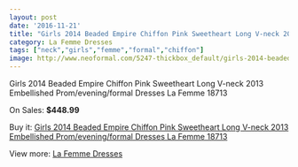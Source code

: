 ```yaml
---
layout: post
date: '2016-11-21'
title: "Girls 2014 Beaded Empire Chiffon Pink Sweetheart Long V-neck 2013 Embellished Prom/evening/formal Dresses La Femme 18713"
category: La Femme Dresses
tags: ["neck","girls","femme","formal","chiffon"]
image: http://www.neoformal.com/5247-thickbox_default/girls-2014-beaded-empire-chiffon-pink-sweetheart-long-v-neck-2013-embellished-prom-evening-formal-dresses-la-femme-18713.jpg
---
```

Girls 2014 Beaded Empire Chiffon Pink Sweetheart Long V-neck 2013 Embellished Prom/evening/formal Dresses La Femme 18713

On Sales: **$448.99**
<a href="https://www.neoformal.com/en/la-femme-dresses/1926-girls-2014-beaded-empire-chiffon-pink-sweetheart-long-v-neck-2013-embellished-prom-evening-formal-dresses-la-femme-18713.html"><amp-img layout="responsive" width="600" height="600" src="//www.neoformal.com/5247-thickbox_default/girls-2014-beaded-empire-chiffon-pink-sweetheart-long-v-neck-2013-embellished-prom-evening-formal-dresses-la-femme-18713.jpg" alt="Girls 2014 Beaded Empire Chiffon Pink Sweetheart Long V-neck 2013 Embellished Prom/evening/formal Dresses La Femme 18713 0" /></a>
<a href="https://www.neoformal.com/en/la-femme-dresses/1926-girls-2014-beaded-empire-chiffon-pink-sweetheart-long-v-neck-2013-embellished-prom-evening-formal-dresses-la-femme-18713.html"><amp-img layout="responsive" width="600" height="600" src="//www.neoformal.com/5248-thickbox_default/girls-2014-beaded-empire-chiffon-pink-sweetheart-long-v-neck-2013-embellished-prom-evening-formal-dresses-la-femme-18713.jpg" alt="Girls 2014 Beaded Empire Chiffon Pink Sweetheart Long V-neck 2013 Embellished Prom/evening/formal Dresses La Femme 18713 1" /></a>
<a href="https://www.neoformal.com/en/la-femme-dresses/1926-girls-2014-beaded-empire-chiffon-pink-sweetheart-long-v-neck-2013-embellished-prom-evening-formal-dresses-la-femme-18713.html"><amp-img layout="responsive" width="600" height="600" src="//www.neoformal.com/5249-thickbox_default/girls-2014-beaded-empire-chiffon-pink-sweetheart-long-v-neck-2013-embellished-prom-evening-formal-dresses-la-femme-18713.jpg" alt="Girls 2014 Beaded Empire Chiffon Pink Sweetheart Long V-neck 2013 Embellished Prom/evening/formal Dresses La Femme 18713 2" /></a>
<a href="https://www.neoformal.com/en/la-femme-dresses/1926-girls-2014-beaded-empire-chiffon-pink-sweetheart-long-v-neck-2013-embellished-prom-evening-formal-dresses-la-femme-18713.html"><amp-img layout="responsive" width="600" height="600" src="//www.neoformal.com/5250-thickbox_default/girls-2014-beaded-empire-chiffon-pink-sweetheart-long-v-neck-2013-embellished-prom-evening-formal-dresses-la-femme-18713.jpg" alt="Girls 2014 Beaded Empire Chiffon Pink Sweetheart Long V-neck 2013 Embellished Prom/evening/formal Dresses La Femme 18713 3" /></a>

Buy it: [Girls 2014 Beaded Empire Chiffon Pink Sweetheart Long V-neck 2013 Embellished Prom/evening/formal Dresses La Femme 18713](https://www.neoformal.com/en/la-femme-dresses/1926-girls-2014-beaded-empire-chiffon-pink-sweetheart-long-v-neck-2013-embellished-prom-evening-formal-dresses-la-femme-18713.html "Girls 2014 Beaded Empire Chiffon Pink Sweetheart Long V-neck 2013 Embellished Prom/evening/formal Dresses La Femme 18713")

View more: [La Femme Dresses](https://www.neoformal.com/en/16-la-femme-dresses "La Femme Dresses")